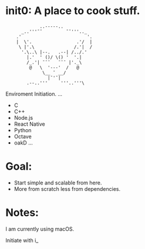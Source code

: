 # init0: A place to cook stuff.

                 ..-----..
          _..'''¯¯         ¯¯'''.._
        .'                         '.
        |  \'.                 .'/  |
         \ |'.\               /.'|  /
          '.\..\ |--.   .--| /../.'
            |.'  ' ()/ \() '  '.|
            /_.'| ¯¯¯   ¯¯¯ |'._\
             @   \  '---'  /   @
                  \__ ¯ __/
                    |¯'¯|
            .--..'''     '''..'''\

Enviroment Initiation.
...
+ C
+ C++
+ Node.js
+ React Native
+ Python
+ Octave
+ oakD
...
# Goal:
- Start simple and scalable from here.
- More from scratch less from dependencies.

# Notes:
I am currently using macOS.

Initiate with i_
